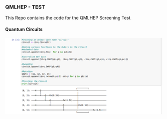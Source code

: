 ### QMLHEP - TEST

This Repo contains the code for the QMLHEP Screening Test.

#### Quantum Circuits

![](https://github.com/Ojaswy/QMLHEP/blob/master/QMLHEP_test/images/circuit.png)


